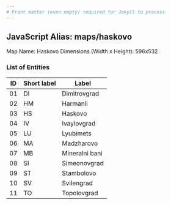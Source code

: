 ```yaml
---
# Front matter (even empty) required for Jekyll to process
---
```


## JavaScript Alias: maps/haskovo

Map Name: Haskovo
Dimensions (Width x Height): 596x532





### List of Entities

ID | Short label | Label
---|---|---|
01|DI|Dimitrovgrad
02|HM|Harmanli
03|HS|Haskovo
04|IV|Ivaylovgrad
05|LU|Lyubimets
06|MA|Madzharovo
07|MB|Mineralni bani
08|SI|Simeonovgrad
09|ST|Stambolovo
10|SV|Svilengrad
11|TO|Topolovgrad

